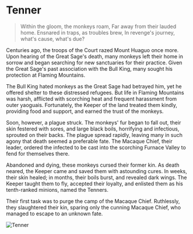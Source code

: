 # Tenner

> Within the gloom, the monkeys roam,
> Far away from their lauded home.
> Ensnared in traps, as troubles brew,
> In revenge's journey, what's cause, what's due?

Centuries ago, the troops of the Court razed Mount Huaguo once more.
Upon hearing of the Great Sage's death, many monkeys left their home in
sorrow and began searching for new sanctuaries for their practice. Given
the Great Sage's past association with the Bull King, many sought his
protection at Flaming Mountains.

The Bull King hated monkeys as the Great Sage had betrayed him, yet he
offered shelter to these distressed refugees. But life in Flaming Mountains
was harsh, afflicted with scorching heat and frequent harassment from
outer yaoguais. Fortunately, the Keeper of the land treated them kindly,
providing food and support, and earned the trust of the monkeys.

Soon, however, a plague struck. The monkeys' fur began to fall out, their
skin festered with sores, and large black boils, horrifying and infectious,
sprouted on their backs. The plague spread rapidly, leaving many in such
agony that death seemed a preferable fate. The Macaque Chief, their
leader, ordered the infected to be cast into the scorching Furnace Valley
to fend for themselves there.

Abandoned and dying, these monkeys cursed their former kin. As death
neared, the Keeper came and saved them with astounding cures. In weeks,
their skin healed; in months, their boils burst, and revealed dark wings.
The Keeper taught them to fly, accepted their loyalty, and enlisted them
as his tenth-ranked minions, named the Tenners.

Their first task was to purge the camp of the Macaque Chief. Ruthlessly,
they slaughtered their kin, sparing only the cunning Macaque Chief, who
managed to escape to an unknown fate.

![Tenner](/image-20240827220904971.png)